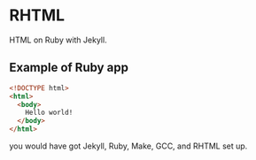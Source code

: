 # RHTML
HTML on Ruby with Jekyll.

## Example of Ruby app
```html
<!DOCTYPE html>
<html>
  <body>
    Hello world!
  </body>
</html>
```
you would have got Jekyll, Ruby, Make, GCC, and RHTML set up.
